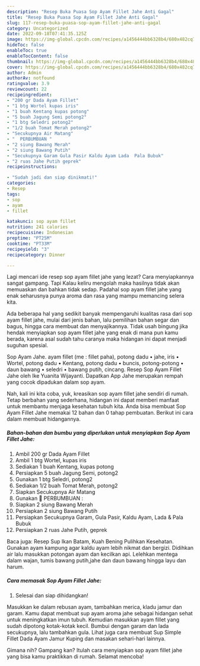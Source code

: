 ```yaml
---
description: "Resep Buka Puasa Sop Ayam Fillet Jahe Anti Gagal"
title: "Resep Buka Puasa Sop Ayam Fillet Jahe Anti Gagal"
slug: 117-resep-buka-puasa-sop-ayam-fillet-jahe-anti-gagal
category: Uncategorized
date: 2022-09-18T07:41:35.125Z
image: https://img-global.cpcdn.com/recipes/a1456444bb6328b4/680x482cq70/sop-ayam-fillet-jahe-foto-resep-utama.jpg
hideToc: false
enableToc: true
enableTocContent: false
thumbnail: https://img-global.cpcdn.com/recipes/a1456444bb6328b4/680x482cq70/sop-ayam-fillet-jahe-foto-resep-utama.jpg
cover: https://img-global.cpcdn.com/recipes/a1456444bb6328b4/680x482cq70/sop-ayam-fillet-jahe-foto-resep-utama.jpg
author: Admin
authorAv: notfound
ratingvalue: 3.9
reviewcount: 22
recipeingredient:
- "200 gr Dada Ayam Fillet"
- "1 btg Wortel kupas iris"
- "1 buah Kentang kupas potong"
- "5 buah Jagung Semi potong2"
- "1 btg Seledri potong2"
- "1/2 buah Tomat Merah potong2"
- "Secukupnya Air Matang"
- "  PERBUMBUAN "
- "2 siung Bawang Merah"
- "2 siung Bawang Putih"
- "Secukupnya Garam Gula Pasir Kaldu Ayam Lada  Pala Bubuk"
- "2 ruas Jahe Putih geprek"
recipeinstructions:

- "Sudah jadi dan siap dinikmati!"
categories:
- Resep
tags:
- sop
- ayam
- fillet

katakunci: sop ayam fillet 
nutrition: 241 calories
recipecuisine: Indonesian
preptime: "PT25M"
cooktime: "PT33M"
recipeyield: "3"
recipecategory: Dinner

---
```



Lagi mencari ide resep sop ayam fillet jahe yang lezat? Cara menyiapkannya sangat gampang. Tapi Kalau keliru mengolah maka hasilnya tidak akan memuaskan dan bahkan tidak sedap. Padahal sop ayam fillet jahe yang enak seharusnya punya aroma dan rasa yang mampu memancing selera kita.


Ada beberapa hal yang sedikit banyak mempengaruhi kualitas rasa dari sop ayam fillet jahe, mulai dari jenis bahan, lalu pemilihan bahan segar dan bagus, hingga cara membuat dan menyajikannya. Tidak usah bingung jika hendak menyiapkan sop ayam fillet jahe yang enak di mana pun kamu berada, karena asal sudah tahu caranya maka hidangan ini dapat menjadi suguhan spesial.

Sop Ayam Jahe. ayam fillet (me : fillet paha), potong dadu • jahe, iris • Wortel, potong dadu • Kentang, potong dadu • buncis, potong-potong • daun bawang • seledri • bawang putih, cincang. Resep Sop Ayam Fillet Jahe oleh Ike Yuanita Wijayanti. Dapatkan App Jahe merupakan rempah yang cocok dipadukan dalam sop ayam.


Nah, kali ini kita coba, yuk, kreasikan sop ayam fillet jahe sendiri di rumah. Tetap berbahan yang sederhana, hidangan ini dapat memberi manfaat untuk membantu menjaga kesehatan tubuh kita. Anda bisa membuat Sop Ayam Fillet Jahe memakai 12 bahan dan 0 tahap pembuatan. Berikut ini cara dalam membuat hidangannya.

<!--inarticleads1-->

##### Bahan-bahan dan bumbu yang diperlukan untuk menyiapkan Sop Ayam Fillet Jahe:

1. Ambil 200 gr Dada Ayam Fillet
1. Ambil 1 btg Wortel, kupas iris
1. Sediakan 1 buah Kentang, kupas potong
1. Persiapkan 5 buah Jagung Semi, potong2
1. Gunakan 1 btg Seledri, potong2
1. Sediakan 1/2 buah Tomat Merah, potong2
1. Siapkan Secukupnya Air Matang
1. Gunakan  🧅 PERBUMBUAN :
1. Siapkan 2 siung Bawang Merah
1. Persiapkan 2 siung Bawang Putih
1. Persiapkan Secukupnya Garam, Gula Pasir, Kaldu Ayam, Lada &amp; Pala Bubuk
1. Persiapkan 2 ruas Jahe Putih, geprek


Baca juga: Resep Sup Ikan Batam, Kuah Bening Pulihkan Kesehatan. Gunakan ayam kampung agar kaldu ayam lebih nikmat dan bergizi. Didihkan air lalu masukkan potongan ayam dan kecilkan api. Lelehkan mentega dalam wajan, tumis bawang putih,jahe dan daun bawang hingga layu dan harum. 

<!--inarticleads2-->

##### Cara memasak Sop Ayam Fillet Jahe:


1. Selesai dan siap dihidangkan!

Masukkan ke dalam rebusan ayam, tambahkan merica, kladu jamur dan garam. Kamu dapat membuat sup ayam aroma jahe sebagai hidangan sehat untuk meningkatkan imun tubuh. Kemudian masukkan ayam fillet yang sudah dipotong kotak-kotak kecil. Bumbui dengan garam dan lada secukupnya, lalu tambahkan gula. Lihat juga cara membuat Sup Simple Fillet Dada Ayam Jamur Kuping dan masakan sehari-hari lainnya. 

Gimana nih? Gampang kan? Itulah cara menyiapkan sop ayam fillet jahe yang bisa kamu praktikkan di rumah. Selamat mencoba!
